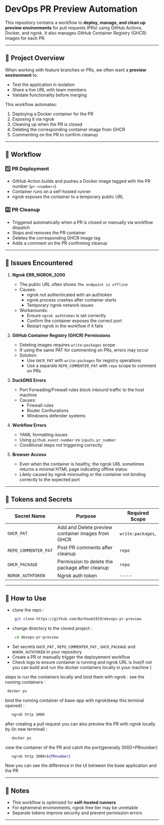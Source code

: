 # DevOps PR Preview  Automation

This repository contains a workflow to **deploy, manage, and clean up preview environments** for pull requests (PRs) using GitHub Actions, Docker, and ngrok. It also manages GitHub Container Registry (GHCR) images for each PR.

---

## 🔹 Project Overview

When working with feature branches or PRs, we often want a **preview environment** to:

- Test the application in isolation
- Share a live URL with team members
- Validate functionality before merging

This workflow automates:

1. Deploying a Docker container for the PR
2. Exposing it via ngrok
3. Cleaning up when the PR is closed
4. Deleting the corresponding container image from GHCR
5. Commenting on the PR to confirm cleanup

---

## 🔹 Workflow

### 1️⃣ PR Deployment

- GitHub Action builds and pushes a Docker image tagged with the PR number (`pr-<number>`)
- Container runs on a self-hosted runner
- ngrok exposes the container to a temporary public URL

### 2️⃣ PR Cleanup

- Triggered automatically when a PR is closed or manually via workflow dispatch
- Stops and removes the PR container
- Deletes the corresponding GHCR image tag
- Adds a comment on the PR confirming cleanup

---

## 🔹 Issues Encountered

1. **Ngrok ERR_NGROK_3200**
   - The public URL often shows `The endpoint is offline`
   - Causes:
     - ngrok not authenticated with an authtoken
     - ngrok process crashes after container starts
     - Temporary ngrok network issues
   - Workarounds:
     - Ensure `ngrok authtoken` is set correctly
     - Confirm the container exposes the correct port
     - Restart ngrok in the workflow if it fails

2. **GitHub Container Registry (GHCR) Permissions**
   - Deleting images requires `write:packages` scope
   - If using the same PAT for commenting on PRs, errors may occur
   - Solution:
     - Use `GHCR_PAT` with `write:packages` for registry operations
     - Use a separate `REPO_COMMENTER_PAT` with `repo` scope to comment on PRs
3. **DuckDNS Errors**
   - Port Forwading/Firewall rules block inbound traffic to the host machine
   - Causes:
     - Firewall rules
     - Router Confiurations
     - Windowns defender systems
4. **Workflow Errors**
   - YAML formatting issues
   - Using `github.event.number` vs `inputs.pr_number`
   - Conditional steps not triggering correctly

5. **Browser Access**
   - Even when the container is healthy, the ngrok URL sometimes returns a minimal HTML page indicating offline status
   - Likely caused by ngrok misrouting or the container not binding correctly to the expected port

---

## 🔹 Tokens and Secrets

| Secret Name       | Purpose                                           | Required Scope                     |
|------------------|-------------------------------------------------|-----------------------------------|
| `GHCR_PAT`        | Add and Delete preview container images from GHCR       | `write:packages`,  |
| `REPO_COMMENTER_PAT` | Post PR comments after cleanup                  | `repo`       |
| `GHCR_PACKAGE` | Permission to delete the package after cleanup                | `repo`       |
| `NGROK_AUTHTOKEN` | Ngrok auth token                | ----      |
---

## 🔹 How to Use

- clone the repo :
  ```bash
   git clone https://github.com/Barhoum1919/devops-pr-preview
   ```
- change directory to the cloned project :
  ```bash
   cd devops-pr-preview
   ```
- Set secrets `GHCR_PAT` , `REPO_COMMENTER_PAT` , `GHCR_PACKAGE` and `NGROK_AUTHTOKEN` in your repository
- Create a PR or manually trigger the deployement workflow
- Check logs to ensure container is running and ngrok URL is live(if not you can build and run the docker containers locally in your machine )

steps to run the containers locally and bind them with ngrok :
see the running containers :
  ```bash
   docker ps
   ```
bind the running container of base-app with ngrok(keep this terminal opened) :
```bash
   ngrok http 3000
   ```
after creating a pull request you can also preview the PR with ngrok locally by (in new terminal) :
```bash
   docker ps 
   ```
view the container of the PR and catch the port(generally 3000+PRnumber)
```bash
   ngrok http 3000+${PRnumber}
   ```

Now you can see the difference in the UI between the base application and the PR 

---

## 🔹 Notes

- This workflow is optimized for **self-hosted runners**
- For ephemeral environments, ngrok free tier may be unreliable
- Separate tokens improve security and prevent permission errors

---

